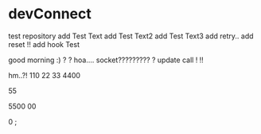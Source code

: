 # devConnect
test repository
add Test Text
add Test Text2
add Test Text3
add retry..
add reset !!
add hook Test

good morning :) ?
?
hoa....
socket?????????
?
update
call !
!!

hm..?!
110
22
33
4400

55

5500
00

0
;



